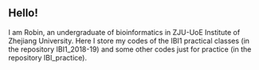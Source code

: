## Hello!
I am Robin, an undergraduate of bioinformatics in ZJU-UoE Institute of Zhejiang University.
Here I store my codes of the IBI1 practical classes (in the repository IBI1_2018-19) and some other codes just for practice (in the repository IBI_practice). 


